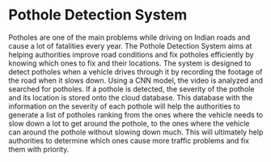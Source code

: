 # Pothole Detection System

Potholes are one of the main problems while driving on Indian roads and cause a lot of fatalities every year. The Pothole Detection System aims at helping authorities improve road conditions and fix potholes efficiently by knowing which ones to fix and their locations. The system is designed to detect potholes when a vehicle drives through it by recording the footage of the road when it slows down. Using a CNN model, the video is analyzed and searched for potholes. If a pothole is detected, the severity of the pothole and its location is stored onto the cloud database. This database with the information on the severity of each pothole will help the authorities to generate a list of potholes ranking from the ones where the vehicle needs to slow down a lot to get around the pothole, to the ones where the vehicle can around the pothole without slowing down much. This will ultimately help authorities to determine which ones cause more traffic problems and fix them with priority.
